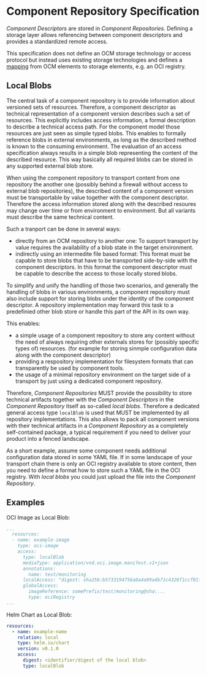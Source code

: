 # Component Repository Specification

*Component Descriptors* are stored in *Component Repositories*. Defining a storage layer allows referencing between component descriptors and provides a standardized remote access.

This specification does not define an OCM storage technology or access protocol but instead uses existing storage technologies and defines a [mapping](../appendix/A/README.md) from OCM elements to storage elements, e.g. an OCI registry.

## Local Blobs

The central task of a component repository is to provide information about versioned sets of resources. Therefore, a component descriptor as technical representation of a component version describes such a set of resources. This explicitly includes access information, a formal description to describe a technical access path. For the component model those resources are just seen as simple typed blobs. This enables to formally reference blobs in external environments, as long as the described method is known to the consuming environment. The evaluation of an access specification always results in a simple blob representing the content of the described resource. This way basically all required blobs can be stored in any supported external blob store.

When using the component repository to transport content from one repository the another one (possibly behind a firewall without access to external blob repositories), the described content of a component version must be transportable by value together with the component descriptor. Therefore the access information stored along with the described resoures may change over time or from environment to environment. But all
variants must describe the same technical content.

Such a tranport can be done in several ways:

- directly from an OCM repository to another one: To support transport by value requires the availability of a blob state in the target environment.
- indirectly using an intermedite file based format: This format must be capable to store blobs that have to be transported side-by-side with the component descriptors. In this format the component descriptor must be capable to describe the access to those locally stored blobs.

To simplify and unify the handling of those two scenarios, and generally the handling of blobs in various environments, a component repository must also include support for storing blobs under the identity of the component descriptor. A repository implementation may forward this task to a predefinied other blob store or handle this part of the API in its own way.

This enables:

- a simple usage of a component repository to store any content without the need of always requiring other externals stores for (possibly specific types of) resources. (for example for storing sinmple configuration data along with the component descriptor)
- providing a respository implementation for filesystem formats that can transparently be used by component tools.
- the usage of a minimal repository environment on the target side of a transport by just using a dedicated component repository.

Therefore, *Component Repositories* MUST provide the possibility to store technical artifacts together with the *Component Descriptors* in the *Component Repository* itself as so-called *local blobs*. Therefore a dedicated general access type `localBlob` is used that MUST be implemented by all repository implementations. This also allows to pack all component versions with their technical artifacts in a *Component Repository* as a completely self-contained package, a typical requirement if you need to deliver your product into a fenced landscape.

As a short example, assume some component needs additional configuration data stored in some YAML file. If in some landscape of your transport chain there is only an OCI registry available to store content, then you need to define a format how to store such a YAML file in the OCI registry. With *local blobs* you could just upload the file into the *Component Repository*.

## Examples

OCI Image as Local Blob:

```yaml
...
  resources:
  - name: example-image
    type: oci-image
    access:
      type: localBlob
      mediaType: application/vnd.oci.image.manifest.v1+json
      annotations:
        name: test/monitoring
      localAccess: "digest: sha256:b5733194756a0a4a99a4b71c4328f1ccf01f866b5c3efcb4a025f02201ccf623"
      globalAccess:
        imageReference: somePrefix/test/monitoring@sha:...
        type: ociRegistry
...
```

Helm Chart as Local Blob:

```yaml
resources:
  - name: example-name
    relation: local
    type: helm.io/chart
    version: v0.1.0
    access:
      digest: <identifier/digest of the local blob>
      type: localBlob
```